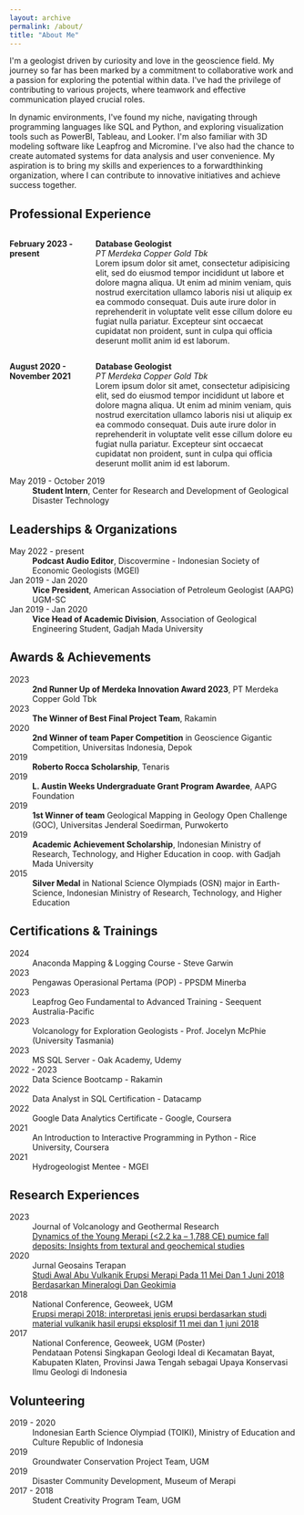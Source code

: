 ```yaml
---
layout: archive
permalink: /about/
title: "About Me"
---
```


I'm a geologist driven by curiosity and love in the geoscience field. My journey so far has been marked by a commitment to collaborative work and a passion for exploring the potential within data. I've had the privilege of contributing to various projects, where teamwork and effective communication played crucial roles.

In dynamic environments, I've found my niche, navigating through programming languages like SQL and Python, and exploring visualization tools such as PowerBI, Tableau, and Looker. I'm also familiar with 3D modeling software like Leapfrog and Micromine. I've also had the chance to create automated systems for data analysis and user convenience. My aspiration is to bring my skills and experiences to a forwardthinking organization, where I can contribute to innovative initiatives and achieve success together.
## Professional Experience

<div style="display:block; width:100%">
  <div style="width:30%; float: left; display: inline-block;">
      <p><strong>February 2023 - present</strong></p></div>
  <div style="width:70%; float: left; display: inline-block;">
      <p>
      <strong>Database Geologist</strong> 
      <br><i>PT Merdeka Copper Gold Tbk</i> 
      <br>Lorem ipsum dolor sit amet, consectetur adipisicing elit, sed do eiusmod tempor incididunt ut labore et dolore magna aliqua. Ut enim ad minim veniam, quis nostrud exercitation ullamco laboris nisi ut aliquip ex ea commodo consequat. Duis aute irure dolor in reprehenderit in voluptate velit esse cillum dolore eu fugiat nulla pariatur. Excepteur sint occaecat cupidatat non proident, sunt in culpa qui officia deserunt mollit anim id est laborum. </p>
      </div>
</div>


<div style="display:block; width:100%">
  <div style="width:30%; float: left; display: inline-block;">
      <p><strong>August 2020 - November 2021</strong></p></div>
  <div style="width:70%; float: left; display: inline-block;">
      <p><strong>Database Geologist</strong> 
      <br><i>PT Merdeka Copper Gold Tbk</i> 
      <br>Lorem ipsum dolor sit amet, consectetur adipisicing elit, sed do eiusmod tempor incididunt ut labore et dolore magna aliqua. Ut enim ad minim veniam, quis nostrud exercitation ullamco laboris nisi ut aliquip ex ea commodo consequat. Duis aute irure dolor in reprehenderit in voluptate velit esse cillum dolore eu fugiat nulla pariatur. Excepteur sint occaecat cupidatat non proident, sunt in culpa qui officia deserunt mollit anim id est laborum. </p></div>
</div>

<dt>May 2019 - October 2019</dt>
<dd><strong>Student Intern</strong>, Center for Research and Development of Geological Disaster Technology</dd>
</dl>

## Leaderships & Organizations
<dl>
<dt>May 2022 - present</dt>
<dd><strong>Podcast Audio Editor</strong>, Discovermine - Indonesian Society of Economic Geologists (MGEI) </dd>

<dt>Jan 2019 - Jan 2020</dt>
<dd><strong>Vice President</strong>, American Association of Petroleum Geologist (AAPG) UGM-SC</dd>

<dt>Jan 2019 - Jan 2020</dt>
<dd><strong>Vice Head of Academic Division</strong>, Association of Geological Engineering Student, Gadjah Mada University</dd>
</dl>

## Awards & Achievements
<dl>
<dt>2023</dt>
<dd><strong>2nd Runner Up of Merdeka Innovation Award 2023</strong>, PT Merdeka Copper Gold Tbk </dd>

<dt>2023</dt>
<dd><strong>The Winner of Best Final Project Team</strong>, Rakamin</dd>

<dt>2020</dt>
<dd><strong>2nd Winner of team Paper Competition</strong> in Geoscience Gigantic Competition, Universitas Indonesia, Depok</dd>

<dt>2019</dt>
<dd><strong>Roberto Rocca Scholarship</strong>, Tenaris</dd>

<dt>2019</dt>
<dd><strong>L. Austin Weeks Undergraduate Grant Program Awardee</strong>, AAPG Foundation</dd>

<dt>2019</dt>
<dd><strong>1st Winner of team</strong> Geological Mapping in Geology Open Challenge (GOC), Universitas Jenderal Soedirman, Purwokerto</dd>

<dt>2019</dt>
<dd><strong>Academic Achievement Scholarship</strong>, Indonesian Ministry of Research, Technology, and Higher Education in coop. with Gadjah Mada University</dd>

<dt>2015</dt>
<dd><strong>Silver Medal</strong> in National Science Olympiads (OSN) major in Earth-Science, Indonesian Ministry of Research, Technology, and Higher Education</dd>
</dl>

## Certifications & Trainings
<dl>
<dt>2024</dt>
<dd>Anaconda Mapping & Logging Course - Steve Garwin</dd>

<dt>2023</dt>
<dd>Pengawas Operasional Pertama (POP) - PPSDM Minerba</dd>

<dt>2023</dt>
<dd>Leapfrog Geo Fundamental to Advanced Training - Seequent Australia-Pacific</dd>

<dt>2023</dt>
<dd>Volcanology for Exploration Geologists - Prof. Jocelyn
McPhie (University Tasmania)</dd>

<dt>2023</dt>
<dd>MS SQL Server - Oak Academy, Udemy</dd>

<dt>2022 - 2023</dt>
<dd>Data Science Bootcamp - Rakamin</dd>

<dt>2022</dt>
<dd>Data Analyst in SQL Certification - Datacamp</dd>

<dt>2022</dt>
<dd>Google Data Analytics Certificate - Google, Coursera</dd>

<dt>2021</dt>
<dd>An Introduction to Interactive Programming in Python - Rice University, Coursera</dd>

<dt>2021</dt>
<dd>Hydrogeologist Mentee - MGEI</dd>
</dl>

## Research Experiences
<dl>
<dt>2023</dt>
<dd>Journal of Volcanology and Geothermal Research</dd>

<dt></dt>
<dd><a href="https://doi.org/10.1016/j.jvolgeores.2023.107919">Dynamics of the Young Merapi (<2.2 ka – 1,788 CE) pumice fall deposits: Insights from textural and geochemical studies</a></dd>

<dt>2020</dt>
<dd>Jurnal Geosains Terapan</dd>

<dt></dt>
<dd><a href="http://103.41.207.198/index.php/id/article/view/22">Studi Awal Abu Vulkanik Erupsi Merapi Pada 11 Mei Dan 1 Juni 2018 Berdasarkan Mineralogi Dan Geokimia</a></dd>

<dt>2018</dt>
<dd>National Conference, Geoweek, UGM</dd>

<dt></dt>
<dd><a href="https://d1wqtxts1xzle7.cloudfront.net/106162105/OVK-3_ERUPSI_20MERAPI_202018_20INTERPRETASI_20JENIS_20ERUPSI_20BERDASARKAN_20STUDI_20MATERIAL_20VULKANIK_20HASIL_20ERUPSI_20EKSPLOSIF_20-libre.pdf?1696320697=&response-content-disposition=inline%3B+filename%3DErupsi_Merapi_2018_Interpretasi_Jenis_Er.pdf&Expires=1712974976&Signature=G8ibpD2m4lOzgaMf4Obpo2DruXA3xN1jZCXckwhv47DoB0fltF-wxiLdH-lPtrDXjCcIl1bUaS2f2uProWhFX2WenfL2ldwcxUKqpgp-QhKVLpOCReItLnyH7-8zSi4YSRrCufDMhrkAm2N7RgXf0Hb9QfZH8ris1s2b1UcFXoFDU3WT3-I1hwzuswUKSh~~RM~XfO1SD6MBpEEYJnrnuHl60CxojevwWCPbfM3cxx8JHwYLwAMlapNsFR8vC7k7IUWHhXYXZSFnzKKEbJJsziRbitW7uWAq2j1y8t~DyOs1DS4a55TS1B1Ljgwt7HJ25yV2zJlUfcJSwbSeWb8MkQ__&Key-Pair-Id=APKAJLOHF5GGSLRBV4ZA">Erupsi merapi 2018: interpretasi jenis erupsi berdasarkan studi material vulkanik hasil erupsi eksplosif 11 mei dan 1 juni 2018</a></dd>
</d1>

<dt>2017</dt>
<dd>National Conference, Geoweek, UGM (Poster)</dd>

<dt></dt>
<dd>Pendataan Potensi Singkapan Geologi Ideal di Kecamatan Bayat, Kabupaten Klaten, Provinsi Jawa Tengah sebagai Upaya Konservasi Ilmu Geologi di Indonesia</dd>

## Volunteering
<dl>
<dt>2019 - 2020</dt>
<dd>Indonesian Earth Science Olympiad (TOIKI), Ministry of Education and Culture Republic of Indonesia</dd>

<dt>2019</dt>
<dd>Groundwater Conservation Project Team, UGM</dd>

<dt>2019</dt>
<dd>Disaster Community Development, Museum of Merapi</dd>

<dt>2017 - 2018</dt>
<dd>Student Creativity Program Team, UGM</dd>
</d1>

